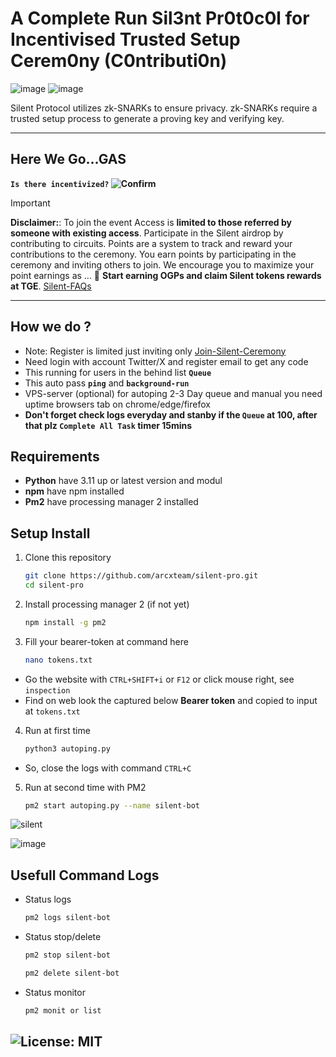 # A Complete Run Sil3nt Pr0t0c0l for Incentivised Trusted Setup Cerem0ny (C0ntributi0n)

![image](https://github.com/user-attachments/assets/64fd52c6-fd6d-49cd-acb0-bb62c3641c40)
![image](https://github.com/user-attachments/assets/1754b50d-f1d8-4b7a-b70d-b649b8543654)

Silent Protocol utilizes zk-SNARKs to ensure privacy. zk-SNARKs require a trusted setup process to generate a proving key and verifying key.

---

## Here We Go...GAS 

**`Is there incentivized?` ![Confirm](https://img.shields.io/badge/confirm-yes-brightgreen)**

> [!IMPORTANT]
> **Disclaimer:**: To join the event Access is **limited to those referred by someone with existing access**. Participate in the Silent airdrop by contributing to circuits. Points are a system to track and reward your contributions to the ceremony. You earn points by participating in the ceremony and inviting others to join. We encourage you to maximize your point earnings as ... 🤫 **Start earning OGPs and claim Silent tokens rewards at TGE**. [Silent-FAQs](https://ceremony.silentprotocol.org/?ref=842976190050660352)

---

## How we do ?

- Note: Register is limited just inviting only [Join-Silent-Ceremony](https://ceremony.silentprotocol.org/?ref=842976190050660352)
- Need login with account Twitter/X and register email to get any code
- This running for users in the behind list **`Queue`**
- This auto pass **`ping`** and **`background-run`**
- VPS-server (optional) for autoping 2-3 Day queue and manual you need uptime browsers tab on chrome/edge/firefox
- **Don't forget check logs everyday and stanby if the `Queue` at 100, after that plz `Complete All Task` timer 15mins**


## Requirements

- **Python** have 3.11 up or latest version and modul
- **npm** have npm installed
- **Pm2** have processing manager 2 installed

## Setup Install

1. Clone this repository
   ```bash
   git clone https://github.com/arcxteam/silent-pro.git
   cd silent-pro
   ```
2. Install processing manager 2 (if not yet)
   ```bash
   npm install -g pm2
   ```
3. Fill your bearer-token at command here
    ```bash
    nano tokens.txt
    ```
  - Go the website with `CTRL+SHIFT+i` or `F12` or click mouse right, see `inspection`
  - Find on web look the captured below **Bearer token** and copied to input at `tokens.txt`
4. Run at first time
    ```bash
    python3 autoping.py
    ```
  - So, close the logs with command `CTRL+C`
5.  Run at second time with PM2
    ```bash
    pm2 start autoping.py --name silent-bot
    ```

![silent](https://github.com/user-attachments/assets/29dc0bcc-48cc-410a-bbb7-05f324ff97fd)

![image](https://github.com/user-attachments/assets/1782b7bc-cad2-4548-b4ad-89e1f5dc9623)

## Usefull Command Logs

- Status logs
   ```bash
   pm2 logs silent-bot
   ```
- Status stop/delete
   ```bash
   pm2 stop silent-bot
   ```

   ```bash
   pm2 delete silent-bot
   ```
- Status monitor
   ```bash
   pm2 monit or list
   ```

## ![License: MIT](https://img.shields.io/badge/License-MIT-yellow.svg)
